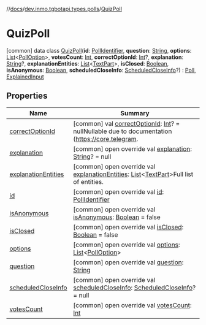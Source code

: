 //[docs](../../../index.md)/[dev.inmo.tgbotapi.types.polls](../index.md)/[QuizPoll](index.md)



# QuizPoll  
 [common] data class [QuizPoll](index.md)(**id**: [PollIdentifier](../../dev.inmo.tgbotapi.types/index.md#%5Bdev.inmo.tgbotapi.types%2FPollIdentifier%2F%2F%2FPointingToDeclaration%2F%5D%2FClasslikes%2F625018081), **question**: [String](https://kotlinlang.org/api/latest/jvm/stdlib/kotlin/-string/index.html), **options**: [List](https://kotlinlang.org/api/latest/jvm/stdlib/kotlin.collections/-list/index.html)<[PollOption](../-poll-option/index.md)>, **votesCount**: [Int](https://kotlinlang.org/api/latest/jvm/stdlib/kotlin/-int/index.html), **correctOptionId**: [Int](https://kotlinlang.org/api/latest/jvm/stdlib/kotlin/-int/index.html)?, **explanation**: [String](https://kotlinlang.org/api/latest/jvm/stdlib/kotlin/-string/index.html)?, **explanationEntities**: [List](https://kotlinlang.org/api/latest/jvm/stdlib/kotlin.collections/-list/index.html)<[TextPart](../../dev.inmo.tgbotapi.CommonAbstracts/-text-part/index.md)>, **isClosed**: [Boolean](https://kotlinlang.org/api/latest/jvm/stdlib/kotlin/-boolean/index.html), **isAnonymous**: [Boolean](https://kotlinlang.org/api/latest/jvm/stdlib/kotlin/-boolean/index.html), **scheduledCloseInfo**: [ScheduledCloseInfo](../-scheduled-close-info/index.md)?) : [Poll](../-poll/index.md), [ExplainedInput](../../dev.inmo.tgbotapi.CommonAbstracts/-explained-input/index.md)   


## Properties  
  
|  Name |  Summary | 
|---|---|
| <a name="dev.inmo.tgbotapi.types.polls/QuizPoll/correctOptionId/#/PointingToDeclaration/"></a>[correctOptionId](correct-option-id.md)| <a name="dev.inmo.tgbotapi.types.polls/QuizPoll/correctOptionId/#/PointingToDeclaration/"></a> [common] val [correctOptionId](correct-option-id.md): [Int](https://kotlinlang.org/api/latest/jvm/stdlib/kotlin/-int/index.html)? = nullNullable due to documentation (https://core.telegram.   <br>|
| <a name="dev.inmo.tgbotapi.types.polls/QuizPoll/explanation/#/PointingToDeclaration/"></a>[explanation](explanation.md)| <a name="dev.inmo.tgbotapi.types.polls/QuizPoll/explanation/#/PointingToDeclaration/"></a> [common] open override val [explanation](explanation.md): [String](https://kotlinlang.org/api/latest/jvm/stdlib/kotlin/-string/index.html)? = null   <br>|
| <a name="dev.inmo.tgbotapi.types.polls/QuizPoll/explanationEntities/#/PointingToDeclaration/"></a>[explanationEntities](explanation-entities.md)| <a name="dev.inmo.tgbotapi.types.polls/QuizPoll/explanationEntities/#/PointingToDeclaration/"></a> [common] open override val [explanationEntities](explanation-entities.md): [List](https://kotlinlang.org/api/latest/jvm/stdlib/kotlin.collections/-list/index.html)<[TextPart](../../dev.inmo.tgbotapi.CommonAbstracts/-text-part/index.md)>Full list of entities.   <br>|
| <a name="dev.inmo.tgbotapi.types.polls/QuizPoll/id/#/PointingToDeclaration/"></a>[id](id.md)| <a name="dev.inmo.tgbotapi.types.polls/QuizPoll/id/#/PointingToDeclaration/"></a> [common] open override val [id](id.md): [PollIdentifier](../../dev.inmo.tgbotapi.types/index.md#%5Bdev.inmo.tgbotapi.types%2FPollIdentifier%2F%2F%2FPointingToDeclaration%2F%5D%2FClasslikes%2F625018081)   <br>|
| <a name="dev.inmo.tgbotapi.types.polls/QuizPoll/isAnonymous/#/PointingToDeclaration/"></a>[isAnonymous](is-anonymous.md)| <a name="dev.inmo.tgbotapi.types.polls/QuizPoll/isAnonymous/#/PointingToDeclaration/"></a> [common] open override val [isAnonymous](is-anonymous.md): [Boolean](https://kotlinlang.org/api/latest/jvm/stdlib/kotlin/-boolean/index.html) = false   <br>|
| <a name="dev.inmo.tgbotapi.types.polls/QuizPoll/isClosed/#/PointingToDeclaration/"></a>[isClosed](is-closed.md)| <a name="dev.inmo.tgbotapi.types.polls/QuizPoll/isClosed/#/PointingToDeclaration/"></a> [common] open override val [isClosed](is-closed.md): [Boolean](https://kotlinlang.org/api/latest/jvm/stdlib/kotlin/-boolean/index.html) = false   <br>|
| <a name="dev.inmo.tgbotapi.types.polls/QuizPoll/options/#/PointingToDeclaration/"></a>[options](options.md)| <a name="dev.inmo.tgbotapi.types.polls/QuizPoll/options/#/PointingToDeclaration/"></a> [common] open override val [options](options.md): [List](https://kotlinlang.org/api/latest/jvm/stdlib/kotlin.collections/-list/index.html)<[PollOption](../-poll-option/index.md)>   <br>|
| <a name="dev.inmo.tgbotapi.types.polls/QuizPoll/question/#/PointingToDeclaration/"></a>[question](question.md)| <a name="dev.inmo.tgbotapi.types.polls/QuizPoll/question/#/PointingToDeclaration/"></a> [common] open override val [question](question.md): [String](https://kotlinlang.org/api/latest/jvm/stdlib/kotlin/-string/index.html)   <br>|
| <a name="dev.inmo.tgbotapi.types.polls/QuizPoll/scheduledCloseInfo/#/PointingToDeclaration/"></a>[scheduledCloseInfo](scheduled-close-info.md)| <a name="dev.inmo.tgbotapi.types.polls/QuizPoll/scheduledCloseInfo/#/PointingToDeclaration/"></a> [common] open override val [scheduledCloseInfo](scheduled-close-info.md): [ScheduledCloseInfo](../-scheduled-close-info/index.md)? = null   <br>|
| <a name="dev.inmo.tgbotapi.types.polls/QuizPoll/votesCount/#/PointingToDeclaration/"></a>[votesCount](votes-count.md)| <a name="dev.inmo.tgbotapi.types.polls/QuizPoll/votesCount/#/PointingToDeclaration/"></a> [common] open override val [votesCount](votes-count.md): [Int](https://kotlinlang.org/api/latest/jvm/stdlib/kotlin/-int/index.html)   <br>|

